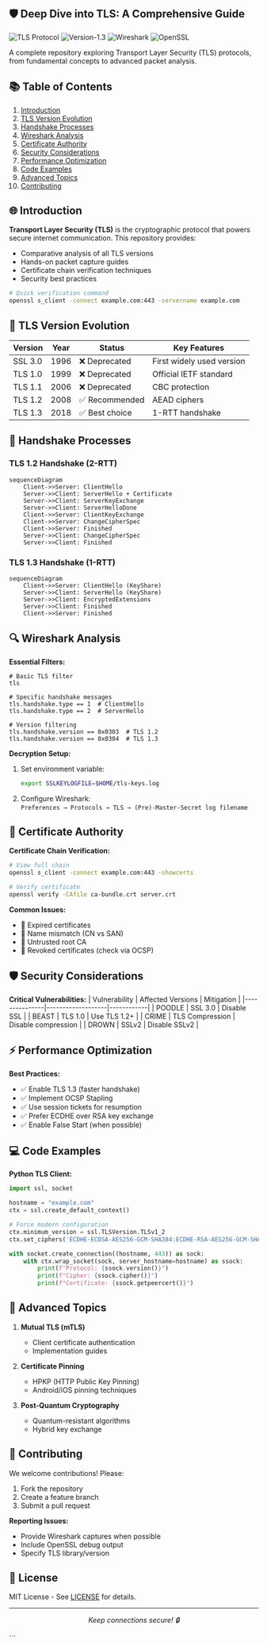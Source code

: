 
## 🛡️ Deep Dive into TLS: A Comprehensive Guide

![TLS Protocol](https://img.shields.io/badge/Protocol-TLS-brightgreen)
![Version-1.3](https://img.shields.io/badge/Version-1.3-blue)
![Wireshark](https://img.shields.io/badge/Tools-Wireshark-orange)
![OpenSSL](https://img.shields.io/badge/Tools-OpenSSL-yellowgreen)

A complete repository exploring Transport Layer Security (TLS) protocols, from fundamental concepts to advanced packet analysis.

## 📚 Table of Contents

1. [Introduction](#-introduction)
2. [TLS Version Evolution](#-tls-version-evolution)
3. [Handshake Processes](#-handshake-processes)
4. [Wireshark Analysis](#-wireshark-analysis)
5. [Certificate Authority](#-certificate-authority)
6. [Security Considerations](#-security-considerations)
7. [Performance Optimization](#-performance-optimization)
8. [Code Examples](#-code-examples)
9. [Advanced Topics](#-advanced-topics)
10. [Contributing](#-contributing)

## 🌐 Introduction

**Transport Layer Security (TLS)** is the cryptographic protocol that powers secure internet communication. This repository provides:

- Comparative analysis of all TLS versions
- Hands-on packet capture guides
- Certificate chain verification techniques
- Security best practices

```bash
# Quick verification command
openssl s_client -connect example.com:443 -servername example.com
```

## 🔄 TLS Version Evolution

| Version | Year | Status | Key Features |
|---------|------|--------|--------------|
| SSL 3.0 | 1996 | ❌ Deprecated | First widely used version |
| TLS 1.0 | 1999 | ❌ Deprecated | Official IETF standard |
| TLS 1.1 | 2006 | ❌ Deprecated | CBC protection |
| TLS 1.2 | 2008 | ✅ Recommended | AEAD ciphers |
| TLS 1.3 | 2018 | ✅ Best choice | 1-RTT handshake |

## 🤝 Handshake Processes

### TLS 1.2 Handshake (2-RTT)
```mermaid
sequenceDiagram
    Client->>Server: ClientHello
    Server->>Client: ServerHello + Certificate
    Server->>Client: ServerKeyExchange
    Server->>Client: ServerHelloDone
    Client->>Server: ClientKeyExchange
    Client->>Server: ChangeCipherSpec
    Client->>Server: Finished
    Server->>Client: ChangeCipherSpec
    Server->>Client: Finished
```

### TLS 1.3 Handshake (1-RTT)
```mermaid
sequenceDiagram
    Client->>Server: ClientHello (KeyShare)
    Server->>Client: ServerHello (KeyShare)
    Server->>Client: EncryptedExtensions
    Server->>Client: Finished
    Client->>Server: Finished
```

## 🔍 Wireshark Analysis

**Essential Filters:**
```wireshark
# Basic TLS filter
tls

# Specific handshake messages
tls.handshake.type == 1  # ClientHello
tls.handshake.type == 2  # ServerHello

# Version filtering
tls.handshake.version == 0x0303  # TLS 1.2
tls.handshake.version == 0x0304  # TLS 1.3
```

**Decryption Setup:**
1. Set environment variable:
   ```bash
   export SSLKEYLOGFILE=$HOME/tls-keys.log
   ```
2. Configure Wireshark:  
   `Preferences → Protocols → TLS → (Pre)-Master-Secret log filename`

## 📜 Certificate Authority

**Certificate Chain Verification:**
```bash
# View full chain
openssl s_client -connect example.com:443 -showcerts

# Verify certificate
openssl verify -CAfile ca-bundle.crt server.crt
```

**Common Issues:**
- 🔴 Expired certificates
- 🔴 Name mismatch (CN vs SAN)
- 🔴 Untrusted root CA
- 🔴 Revoked certificates (check via OCSP)

## 🛡️ Security Considerations

**Critical Vulnerabilities:**
| Vulnerability | Affected Versions | Mitigation |
|---------------|-------------------|------------|
| POODLE | SSL 3.0 | Disable SSL |
| BEAST | TLS 1.0 | Use TLS 1.2+ |
| CRIME | TLS Compression | Disable compression |
| DROWN | SSLv2 | Disable SSLv2 |

## ⚡ Performance Optimization

**Best Practices:**
- ✅ Enable TLS 1.3 (faster handshake)
- ✅ Implement OCSP Stapling
- ✅ Use session tickets for resumption
- ✅ Prefer ECDHE over RSA key exchange
- ✅ Enable False Start (when possible)

## 💻 Code Examples

**Python TLS Client:**
```python
import ssl, socket

hostname = "example.com"
ctx = ssl.create_default_context()

# Force modern configuration
ctx.minimum_version = ssl.TLSVersion.TLSv1_2
ctx.set_ciphers('ECDHE-ECDSA-AES256-GCM-SHA384:ECDHE-RSA-AES256-GCM-SHA384')

with socket.create_connection((hostname, 443)) as sock:
    with ctx.wrap_socket(sock, server_hostname=hostname) as ssock:
        print(f"Protocol: {ssock.version()}")
        print(f"Cipher: {ssock.cipher()}")
        print(f"Certificate: {ssock.getpeercert()}")
```

## 🚀 Advanced Topics

1. **Mutual TLS (mTLS)**
   - Client certificate authentication
   - Implementation guides

2. **Certificate Pinning**
   - HPKP (HTTP Public Key Pinning)
   - Android/iOS pinning techniques

3. **Post-Quantum Cryptography**
   - Quantum-resistant algorithms
   - Hybrid key exchange

## 🤝 Contributing

We welcome contributions! Please:

1. Fork the repository
2. Create a feature branch
3. Submit a pull request

**Reporting Issues:**
- Provide Wireshark captures when possible
- Include OpenSSL debug output
- Specify TLS library/version

## 📜 License

MIT License - See [LICENSE](LICENSE) for details.

---

<p align="center">
  <em>Keep connections secure! 🔒</em>
</p>
```



